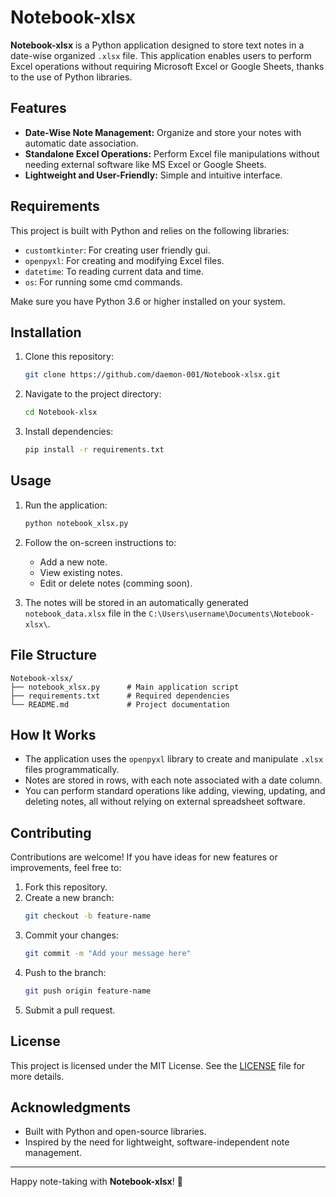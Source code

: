 # Notebook-xlsx

**Notebook-xlsx** is a Python application designed to store text notes in a date-wise organized `.xlsx` file. This application enables users to perform Excel operations without requiring Microsoft Excel or Google Sheets, thanks to the use of Python libraries.

## Features

- **Date-Wise Note Management:** Organize and store your notes with automatic date association.
- **Standalone Excel Operations:** Perform Excel file manipulations without needing external software like MS Excel or Google Sheets.
- **Lightweight and User-Friendly:** Simple and intuitive interface.

## Requirements

This project is built with Python and relies on the following libraries:

- `customtkinter`: For creating user friendly gui.
- `openpyxl`: For creating and modifying Excel files.
- `datetime`: To reading current data and time. 
- `os`: For running some cmd commands.

Make sure you have Python 3.6 or higher installed on your system.

## Installation

1. Clone this repository:
   ```bash
   git clone https://github.com/daemon-001/Notebook-xlsx.git
   ```

2. Navigate to the project directory:
   ```bash
   cd Notebook-xlsx
   ```

3. Install dependencies:
   ```bash
   pip install -r requirements.txt
   ```

## Usage

1. Run the application:
   ```bash
   python notebook_xlsx.py
   ```

2. Follow the on-screen instructions to:
   - Add a new note.
   - View existing notes.
   - Edit or delete notes (comming soon).

3. The notes will be stored in an automatically generated `notebook_data.xlsx` file in the `C:\Users\username\Documents\Notebook-xlsx\`.

## File Structure

```plaintext
Notebook-xlsx/
├── notebook_xlsx.py      # Main application script
├── requirements.txt      # Required dependencies
└── README.md             # Project documentation
```

## How It Works

- The application uses the `openpyxl` library to create and manipulate `.xlsx` files programmatically.
- Notes are stored in rows, with each note associated with a date column.
- You can perform standard operations like adding, viewing, updating, and deleting notes, all without relying on external spreadsheet software.

## Contributing

Contributions are welcome! If you have ideas for new features or improvements, feel free to:

1. Fork this repository.
2. Create a new branch:
   ```bash
   git checkout -b feature-name
   ```
3. Commit your changes:
   ```bash
   git commit -m "Add your message here"
   ```
4. Push to the branch:
   ```bash
   git push origin feature-name
   ```
5. Submit a pull request.

## License

This project is licensed under the MIT License. See the [LICENSE](LICENSE) file for more details.

## Acknowledgments

- Built with Python and open-source libraries.
- Inspired by the need for lightweight, software-independent note management.

---

Happy note-taking with **Notebook-xlsx**! 🎉

